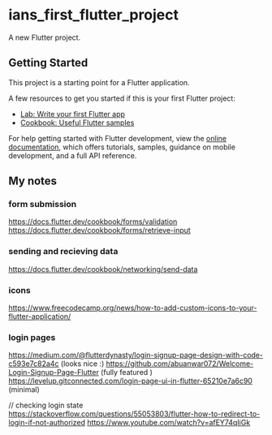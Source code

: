 # ians_first_flutter_project

A new Flutter project.

## Getting Started

This project is a starting point for a Flutter application.

A few resources to get you started if this is your first Flutter project:

- [Lab: Write your first Flutter app](https://docs.flutter.dev/get-started/codelab)
- [Cookbook: Useful Flutter samples](https://docs.flutter.dev/cookbook)

For help getting started with Flutter development, view the
[online documentation](https://docs.flutter.dev/), which offers tutorials,
samples, guidance on mobile development, and a full API reference.


## My notes 

### form submission 
https://docs.flutter.dev/cookbook/forms/validation
https://docs.flutter.dev/cookbook/forms/retrieve-input

### sending and recieving data 
https://docs.flutter.dev/cookbook/networking/send-data

### icons
https://www.freecodecamp.org/news/how-to-add-custom-icons-to-your-flutter-application/


### login pages
https://medium.com/@flutterdynasty/login-signup-page-design-with-code-c593e7c82a4c (looks nice :)
https://github.com/abuanwar072/Welcome-Login-Signup-Page-Flutter   (fully featured )
https://levelup.gitconnected.com/login-page-ui-in-flutter-65210e7a6c90 (minimal)

// checking login state 
https://stackoverflow.com/questions/55053803/flutter-how-to-redirect-to-login-if-not-authorized
https://www.youtube.com/watch?v=afEY74qIiGk